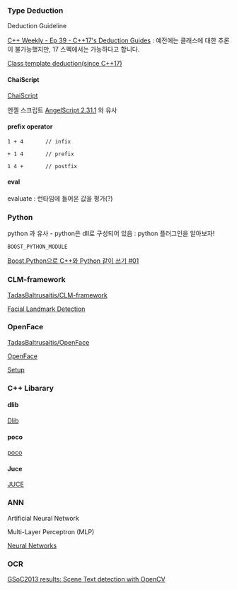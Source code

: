 ### Type Deduction

Deduction Guideline

[C++ Weekly - Ep 39 - C++17's Deduction Guides](https://www.youtube.com/watch?v=-3fVp0U4xi0) : 예전에는 클래스에 대한 추론이 불가능했지만, 17 스펙에서는 가능하다고 합니다. 

[Class template deduction(since C++17)](http://en.cppreference.com/w/cpp/language/class_template_deduction)

#### ChaiScript

[ChaiScript](http://chaiscript.com)

엔젤 스크립트 [AngelScript 2.31.1](http://www.angelcode.com/angelscript/) 와 유사

#### prefix operator

```
1 + 4		// infix

+ 1 4		// prefix

1 4 +		// postfix
```

#### eval

evaluate : 런타임에 들어온 값을 평가(?)

### Python

python 과 유사 - python은 dll로 구성되어 있음 : python 플러그인을 알아보자!

```
BOOST_PYTHON_MODULE
```

[Boost.Python으로 C++와 Python 같이 쓰기 #01](http://blog.naver.com/PostView.nhn?blogId=lithium81&logNo=80123555915)

### CLM-framework

[TadasBaltrusaitis/CLM-framework](https://github.com/TadasBaltrusaitis/CLM-framework)

[Facial Landmark Detection](http://www.learnopencv.com/facial-landmark-detection/)

### OpenFace

[TadasBaltrusaitis/OpenFace](https://github.com/TadasBaltrusaitis/OpenFace)

[OpenFace](https://cmusatyalab.github.io/openface/)

[Setup](https://cmusatyalab.github.io/openface/setup/)

### C++ Libarary

#### dlib

[Dlib](http://dlib.net)

#### poco

[poco](https://pocoproject.org)

#### Juce

[JUCE](https://www.juce.com)

### ANN

Artificial Neural Network

Multi-Layer Perceptron (MLP)

[Neural Networks](http://docs.opencv.org/3.0-beta/modules/ml/doc/neural_networks.html)

### OCR

[GSoC2013 results: Scene Text detection with OpenCV](https://www.youtube.com/watch?v=9StvqlY0Vg0)